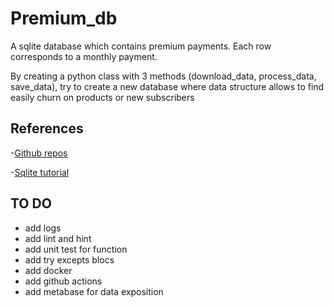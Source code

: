 # Premium_db

A sqlite database which contains premium payments. Each row corresponds to a monthly payment.

By creating a python class with 3 methods (download_data, process_data, save_data), try to create a new database where data structure allows to find easily churn on products or new subscribers

## References
-[Github repos](https://github.com/iamaziz/etl/blob/master/pipeline.py)

-[Sqlite tutorial](https://www.sqlitetutorial.net/sqlite-python/creating-database/)

## TO DO
- add logs
- add lint and hint
- add unit test for function
- add try excepts blocs
- add docker
- add github actions
- add metabase for data exposition